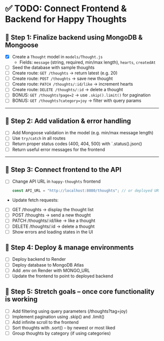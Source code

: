 # ✅ TODO: Connect Frontend & Backend for Happy Thoughts

## 🥇 Step 1: Finalize backend using MongoDB & Mongoose

- [x] Create a `Thought` model in `models/Thought.js`
  - Fields: `message` (string, required, min/max length), `hearts`, `createdAt`
- [ ] Seed the database with sample thoughts
- [ ] Create route: `GET /thoughts` → return latest (e.g. 20)
- [ ] Create route: `POST /thoughts` → save new thought
- [ ] Create route: `PATCH /thoughts/:id/like` → increment hearts
- [ ] Create route: `DELETE /thoughts/:id` → delete a thought
- [ ] BONUS: `GET /thoughts?page=2` → use `.skip().limit()` for pagination
- [ ] BONUS: `GET /thoughts?category=joy` → filter with query params

---

## 🥈 Step 2: Add validation & error handling

- [ ] Add Mongoose validation in the model (e.g. min/max message length)
- [ ] Use `try/catch` in all routes
- [ ] Return proper status codes (400, 404, 500) with `.status().json()
- [ ] Return useful error messages for the frontend

---

## 🥉 Step 3: Connect frontend to the API

- [ ] Change API URL in `happy-thoughts` frontend
  ```js
  const API_URL = "http://localhost:8080/thoughts"; // or deployed URL
  ```
- Update fetch requests:
- [ ] GET /thoughts → display the thought list
- [ ] POST /thoughts → send a new thought
- [ ] PATCH /thoughts/:id/like → like a thought
- [ ] DELETE /thoughts/:id → delete a thought
- [ ] Show errors and loading states in the UI

## 🏁 Step 4: Deploy & manage environments

- [ ] Deploy backend to Render
- [ ] Deploy database to MongoDB Atlas
- [ ] Add .env on Render with MONGO_URL
- [ ] Update the frontend to point to deployed backend

## 🌈 Step 5: Stretch goals – once core functionality is working

- [ ] Add filtering using query parameters (/thoughts?tag=joy)
- [ ] Implement pagination using .skip() and .limit()
- [ ] Add infinite scroll to the frontend
- [ ] Sort thoughts with .sort() – by newest or most liked
- [ ] Group thoughts by category (if using categories)

